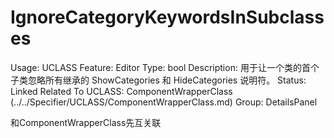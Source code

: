 # IgnoreCategoryKeywordsInSubclasses

Usage: UCLASS
Feature: Editor
Type: bool
Description: 用于让一个类的首个子类忽略所有继承的 ShowCategories 和 HideCategories 说明符。
Status: Linked
Related To UCLASS: ComponentWrapperClass (../../Specifier/UCLASS/ComponentWrapperClass.md)
Group: DetailsPanel

和ComponentWrapperClass先互关联